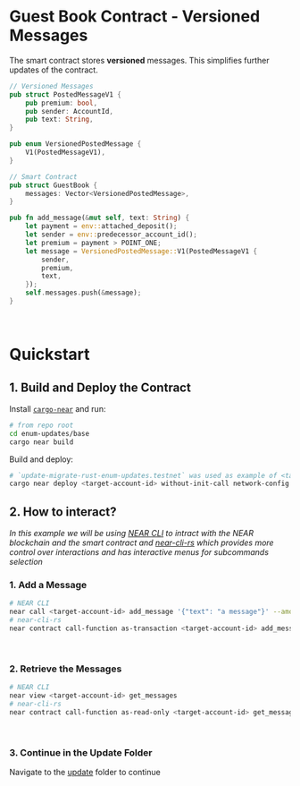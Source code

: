 # Guest Book Contract - Versioned Messages

The smart contract stores **versioned** messages. This simplifies further updates of the contract.

```rust
// Versioned Messages
pub struct PostedMessageV1 {
    pub premium: bool,
    pub sender: AccountId,
    pub text: String,
}

pub enum VersionedPostedMessage {
    V1(PostedMessageV1),
}

// Smart Contract
pub struct GuestBook {
    messages: Vector<VersionedPostedMessage>,
}

pub fn add_message(&mut self, text: String) {
    let payment = env::attached_deposit();
    let sender = env::predecessor_account_id();
    let premium = payment > POINT_ONE;
    let message = VersionedPostedMessage::V1(PostedMessageV1 {
        sender,
        premium,
        text,
    });
    self.messages.push(&message);
}
```

<br />

# Quickstart

## 1. Build and Deploy the Contract
Install [`cargo-near`](https://github.com/near/cargo-near) and run:

```bash
# from repo root
cd enum-updates/base
cargo near build
```

Build and deploy: 

```bash
# `update-migrate-rust-enum-updates.testnet` was used as example of <target-account-id>
cargo near deploy <target-account-id> without-init-call network-config testnet sign-with-keychain send
```

## 2. How to interact?

_In this example we will be using [NEAR CLI](https://github.com/near/near-cli)
to intract with the NEAR blockchain and the smart contract and [near-cli-rs](https://near.cli.rs)
which provides more control over interactions and has interactive menus for subcommands selection_

### 1. Add a Message

```bash
# NEAR CLI
near call <target-account-id> add_message '{"text": "a message"}' --amount 0.1 --accountId <account>
# near-cli-rs 
near contract call-function as-transaction <target-account-id> add_message json-args '{"text": "a message"}' prepaid-gas '100.0 Tgas' attached-deposit '0.1 NEAR' sign-as <account> network-config testnet sign-with-keychain send
```

<br />

### 2. Retrieve the Messages
```bash
# NEAR CLI
near view <target-account-id> get_messages
# near-cli-rs 
near contract call-function as-read-only <target-account-id> get_messages json-args {} network-config testnet now
```

<br />

### 3. Continue in the Update Folder
Navigate to the [update](../update/) folder to continue
